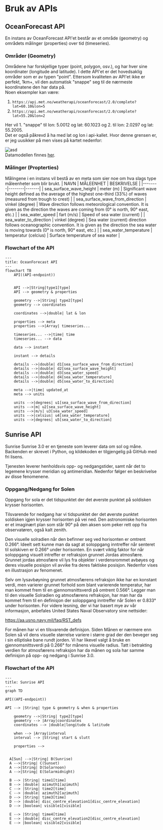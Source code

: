 # Bruk av APIs

## OceanForecast API
En instans av OceanForecast API'et består av et område (geometry) og områdets målinger (properties) over tid (timeseries).

### Områder (Geometry)
Områdene har forskjellige typer (point, polygon, osv.), og har hver sine koordinater (longitude and latitude). I dette API'et er det hovedsaklig områder som er av typen "point". Ettersom kvaliteten av API'et ikke er perfekt, 1km+, vil den automatisk "snappe" seg til de nærmeste koordinatene den har data på.<br>
Noen eksempler kan være:
1. `https://api.met.no/weatherapi/oceanforecast/2.0/complete?lat=60.10&lon=5`
2. `https://api.met.no/weatherapi/oceanforecast/2.0/complete?lat=55.20&lon=2`

Her vil 1. "snappe" til lon: 5.0012 og lat: 60.1023 og 2. til lon: 2.0297 og lat: 55.2005.<br>
Det er også påkrevd å ha med lat og lon i api-kallet. Hvor denne grensen er, er jeg uusikker på men vises på kartet nedenfor:

![asd](https://docs.api.met.no/doc/assets/oceanforecast_area.png)<br>
Datamodellen finnes [her](https://docs.api.met.no/doc/oceanforecast/datamodel).

### Målinger (Propterties)
Målingene i en instans vil bestå av en meta som sier noe om hva slags type måleenheter som blir brukt.
| NAVN | MÅLEENHET | BESKRIVELSE |
|--------|--------|-------|
| sea_surface_wave_height | meter (m) | Significant wave height defined as the average of the highest one-third (33%) of waves (measured from trough to crest) |
| sea_surface_wave_from_direction | vinkel (degree) | Wave direction follows meteorological convention. It is given as the direction the waves are coming from (0° is north, 90° east, etc.) |
| sea_water_speed | fart (m/s) | Speed of sea water (current) |
| sea_water_to_direction | vinkel (degree) | Sea water (current) direction follows oceanographic convention. It is given as the direction the sea water is moving towards (0° is north, 90° east, etc.) |
| sea_water_temperature | temperatur (celcius) | Surface temperature of sea water |



### Flowchart of the API
```mermaid
---
title: OceanForecast API
---
flowchart TB
    API((API-endpoint))


    API -->|String|type1[type]
    API --> geometry & properties

    geometry -->|String| type2[type]
    geometry --> coordinates
    
    coordinates -->|double| lat & lon

    properties --> meta
    properties -->|Array| timeseries...

    timeseries... -->|time| time
    timeseries... --> data

    data --> instant

    instant --> details

    details -->|double| d1[sea_surface_wave_from_direction]
    details -->|double| d2[sea_surface_wave_height]
    details -->|double| d3[sea_water_speed]
    details -->|double| d4[sea_water_temperature]
    details -->|double| d5[sea_water_to_direction]

    meta -->|time| updated_at
    meta --> units

    units -->|degrees| u1[sea_surface_wave_from_direction]
    units -->|m| u2[sea_surface_wave_height]
    units -->|m/s| u3[sea_water_speed]
    units -->|celsius| u4[sea_water_temperature]
    units -->|degrees| u5[sea_water_to_direction]
```

## Sunrise API

Sunrise
Sunrise 3.0 er en tjeneste som leverer data om sol og måne. Backenden er skrevet i Python, og kildekoden er tilgjengelig på GitHub med fri lisens.

Tjenesten leverer henholdsvis opp- og nedgangstider, samt når det to legemene krysser meridian og antimeridian. Nedenfor følger en beskrivelse av disse fenomenene.

### Oppgang/Nedgang for Solen
Oppgang for sola er det tidspunktet der det øverste punktet på soldisken krysser horisonten.

Tilsvarende for nedgang har vi tidspunktet der det øverste punktet soldisken igjen krysser horisonten på vei ned. Den astronomiske horisonten er et imaginært plan som står 90° på den aksen som peker rett opp fra observatøren, også kalt zenith.

Den visuelle solradien når den befinner seg ved horisonten er omtrent 0.266°. Ideelt sett kunne man da sagt at soloppgang inntreffer når senteret til solskiven er 0.266° under horisonten. En svært viktig faktor for når soloppgang visuelt intreffer er refraksjon grunnet Jordas atmosfære. Grunnet jordas atmosfære vil lys fra objekter i verdensrommet avbøyes og deres visuelle posisjon vil avvike fra deres faktiske posisjon. Nedenfor vises en illustrasjon av fenomenet.

Selv om lysavbøyning grunnet atmosfærens refraksjon ikke har en konstant verdi, men varierer grunnet forhold som blant varierende temperatur, har man kommet frem til en gjennomsnittsverdi på omtrent 0.566°. Legger man til den visuelle Solradien og atmosfærens refraksjon, har man har da kommet frem til en definisjon der soloppgang inntreffer når Solen er 0.833° under horisonten. For videre lesning, der vi har basert mye av vår informasjon, anbefales United States Naval Observatory sine nettsider:

https://aa.usno.navy.mil/faq/RST_defs

For månen har vi en tilsvarende definisjon. Siden Månen er nærmere enn Solen så vil dens visuelle størrelse variere i større grad der den beveger seg i sin elliptiske bane rundt jorden. Vi har likevel valgt å bruke en gjennomsnittsverdi på 0.266° for månens visuelle radius. Tatt i betrakting verdien for atmosfærens refraksjon har da månen og sola har samme definisjon på opp- og nedgang i Sunrise 3.0.


### Flowchart of the API
```mermaid
---
title: Sunrise API
---
graph TD

API((API-endpoint))

API --> |String| type & geometry & when & properties

    geometry -->|String| type2[type]
    geometry --> |Array|coordinates
    coordinates --> |double|longitude & latitude

    when --> |Array|interval
    interval --> |String| start & slutt

    properties --> 


  A[Sun] -->|String| B(Sunrise)
  A -->|String| C(Sunset)
  A -->|String| D(Solarnoon)
  A -->|String| E(Solarmidnight)

  B --> |String| time1[time]
  B --> |double| azimuth1[azimuth]
  C --> |String| time2[time]
  C --> |double| azimuth2[azimuth]
  D --> |String| time3[time]
  D --> |double| disc_centre_elevation1[disc_centre_elevation]
  D --> |boolean| visible1[visible]

  E --> |String| time4[time]
  E --> |double| disc_centre_elevation2[disc_centre_elevation]
  E --> |boolean| visible2[visible]

```




  

